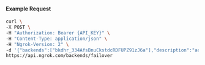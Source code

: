 <!-- Code generated for API Clients. DO NOT EDIT. -->

#### Example Request

```bash
curl \
-X POST \
-H "Authorization: Bearer {API_KEY}" \
-H "Content-Type: application/json" \
-H "Ngrok-Version: 2" \
-d '{"backends":["bkdhr_334AfsBnuCkstdcRDFUPZ91zJ6a"],"description":"acme failover","metadata":"{\"environment\": \"staging\"}"}' \
https://api.ngrok.com/backends/failover
```
